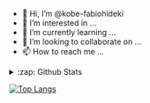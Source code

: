 - 👋 Hi, I’m @kobe-fabiohideki
- 👀 I’m interested in ...
- 🌱 I’m currently learning ...
- 💞️ I’m looking to collaborate on ...
- 📫 How to reach me ...

<!---
kobe-fabiohideki/kobe-fabiohideki is a ✨ special ✨ repository because its `README.md` (this file) appears on your GitHub profile.
You can click the Preview link to take a look at your changes.
--->

<details>
  <summary>:zap: Github Stats</summary>
  <img src="https://github-readme-stats.vercel.app/api?username=kobe-fabiohideki&&show_icons=true&count_private=true&title_color=222222&icon_color=03A87C&text_color=333333&bg_color=ffffff">
</details>

[![Top Langs](https://github-readme-stats.vercel.app/api/top-langs/?username=kobe-fabiohideki&count_private=true&layout=compact)](https://github.com/kobe-fabiohideki/github-readme-stats)
